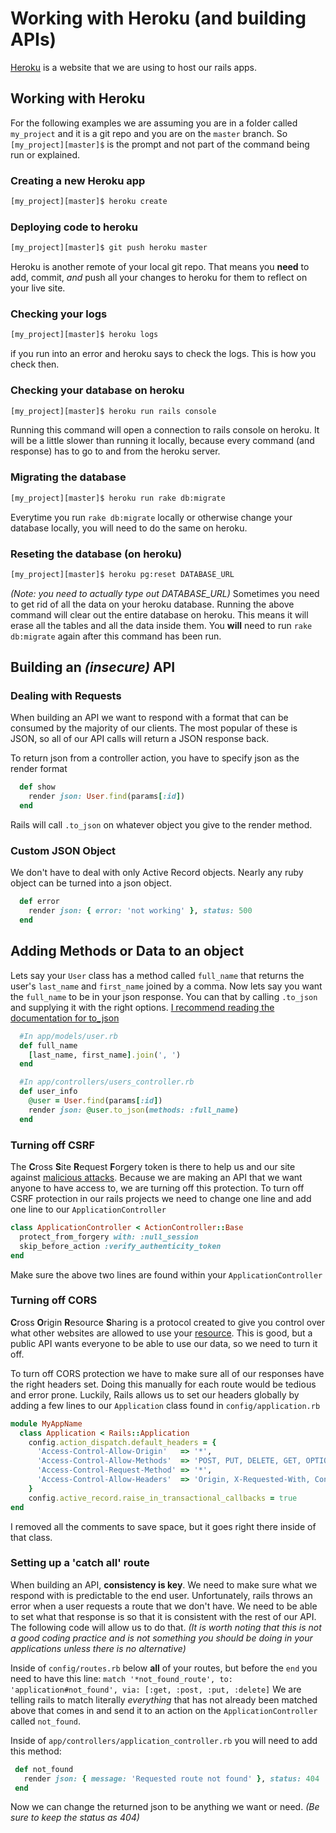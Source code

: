 # Working with Heroku (and building APIs)
[Heroku](https://heroku.com) is a website that we are using to host our rails apps.

## Working with Heroku
For the following examples we are assuming you are in a folder called `my_project` and it is a git repo and you are on the `master` branch. So `[my_project][master]$` is the prompt and not part of the command being run or explained.

### Creating a new Heroku app
```sh
[my_project][master]$ heroku create
```
### Deploying code to heroku
```sh
[my_project][master]$ git push heroku master
```
Heroku is another remote of your local git repo. That means you **need** to add, commit, *and* push all your changes to heroku for them to reflect on your live site.

### Checking your logs
```sh
[my_project][master]$ heroku logs
```
if you run into an error and heroku says to check the logs. This is how you check then.

### Checking your database on heroku
```sh
[my_project][master]$ heroku run rails console
```
Running this command will open a connection to rails console on heroku. It will be a little slower than running it locally, because every command (and response) has to go to and from the heroku server.

### Migrating the database
```sh
[my_project][master]$ heroku run rake db:migrate
```
Everytime you run `rake db:migrate` locally or otherwise change your database locally, you will need to do the same on heroku.

### Reseting the database (on heroku)
```sh
[my_project][master]$ heroku pg:reset DATABASE_URL
```
_(Note: you need to actually type out DATABASE_URL)_
Sometimes you need to get rid of all the data on your heroku database. Running the above command will clear out the entire database on heroku. This means it will erase all the tables and all the data inside them. You **will** need to run `rake db:migrate` again after this command has been run.


## Building an _(insecure)_ API
### Dealing with Requests
When building an API we want to respond with a format that can be consumed by the majority of our clients. The most popular of these is JSON, so all of our API calls will return a JSON response back. 

To return json from a controller action, you have to specify json as the render format

```rb
  def show
    render json: User.find(params[:id])
  end
```
Rails will call `.to_json` on whatever object you give to the render method.

### Custom JSON Object
We don't have to deal with only Active Record objects. Nearly any ruby object can be turned into a json object.

```rb
  def error
    render json: { error: 'not working' }, status: 500
  end
```

## Adding Methods or Data to an object
Lets say your `User` class has a method called `full_name` that returns the user's `last_name` and `first_name` joined by a comma. Now lets say you want the `full_name` to be in your json response. You can that by calling `.to_json` and supplying it with the right options. [I recommend reading the documentation for to_json](http://apidock.com/rails/ActiveRecord/Serialization/to_json)
```rb
  #In app/models/user.rb
  def full_name
    [last_name, first_name].join(', ')
  end
```
```rb
  #In app/controllers/users_controller.rb
  def user_info
    @user = User.find(params[:id])
    render json: @user.to_json(methods: :full_name)
  end
```
  
### Turning off CSRF
The **C**ross **S**ite **R**equest **F**orgery token is there to help us and our site against [malicious attacks](https://www.owasp.org/index.php/Cross-Site_Request_Forgery_%28CSRF%29_Prevention_Cheat_Sheet). Because we are making an API that we want anyone to have access to, we are turning off this protection. 
To turn off CSRF protection in our rails projects we need to change one line and add one line to our `ApplicationController`

```rb
class ApplicationController < ActionController::Base
  protect_from_forgery with: :null_session
  skip_before_action :verify_authenticity_token
end
```
Make sure the above two lines are found within your `ApplicationController`

### Turning off CORS
**C**ross **O**rigin **R**esource **S**haring is a protocol created to give you control over what other websites are allowed to use your [resource](https://developer.mozilla.org/en-US/docs/Web/HTTP/Access_control_CORS). This is good, but a public API wants everyone to be able to use our data, so we need to turn it off.

To turn off CORS protection we have to make sure all of our responses have the right headers set. Doing this manually for each route would be tedious and error prone. Luckily, Rails allows us to set our headers globally by adding a few lines to our `Application` class found in `config/application.rb`

```rb
module MyAppName
  class Application < Rails::Application
    config.action_dispatch.default_headers = {
      'Access-Control-Allow-Origin'   => '*',
      'Access-Control-Allow-Methods'  => 'POST, PUT, DELETE, GET, OPTIONS',
      'Access-Control-Request-Method' => '*',
      'Access-Control-Allow-Headers'  => 'Origin, X-Requested-With, Content-Type, Accept, Authorization'
    }
    config.active_record.raise_in_transactional_callbacks = true
end
```
I removed all the comments to save space, but it goes right there inside of that class.

### Setting up a 'catch all' route
When building an API, **consistency is key**. We need to make sure what we respond with is predictable to the end user. Unfortunately, rails throws an error when a user requests a route that we don't have. We need to be able to set what that response is so that it is consistent with the rest of our API. The following code will allow us to do that. _(It is worth noting that this is not a good coding practice and is not something you should be doing in your applications unless there is no alternative)_

Inside of `config/routes.rb` below **all** of your routes, but before the `end` you need to have this line:
`match '*not_found_route', to: 'application#not_found', via: [:get, :post, :put, :delete]`
We are telling rails to match literally *everything* that has not already been matched above that comes in and send it to an action on the `ApplicationController` called `not_found`.

Inside of `app/controllers/application_controller.rb` you will need to add this method:

```rb
 def not_found
   render json: { message: 'Requested route not found' }, status: 404
 end
```
Now we can change the returned json to be anything we want or need. _(Be sure to keep the status as 404)_

